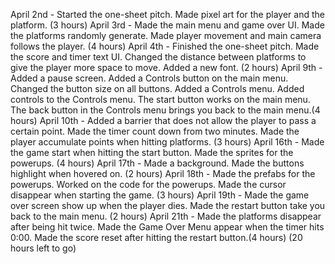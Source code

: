April 2nd - Started the one-sheet pitch. Made pixel art for the player and the platform. (3 hours)
April 3rd - Made the main menu and game over UI. Made the platforms randomly generate. Made player movement and main camera follows the player. (4 hours)
April 4th - Finished the one-sheet pitch. Made the score and timer text UI. Changed the distance between platforms to give the player more space to move. Added a new font. (2 hours)
April 9th - Added a pause screen. Added a Controls button on the main menu. Changed the button size on all buttons. Added a Controls menu. Added controls to the Controls menu. The start button works on the main menu. The back button in the Controls menu brings you back to the main menu.(4 hours)
April 10th - Added a barrier that does not allow the player to pass a certain point. Made the timer count down from two minutes. Made the player accumulate points when hitting platforms. (3 hours)
April 16th - Made the game start when hitting the start button. Made the sprites for the powerups. (4 hours)
April 17th - Made a background. Made the buttons highlight when hovered on. (2 hours)
April 18th - Made the prefabs for the powerups. Worked on the code for the powerups. Made the cursor disappear when starting the game. (3 hours)
April 19th - Made the game over screen show up when the player dies. Made the restart button take you back to the main menu. (2 hours)
April 21th - Made the platforms disappear after being hit twice. Made the Game Over Menu appear when the timer hits 0:00. Made the score reset after hitting the restart button.(4 hours)
(20 hours left to go)
